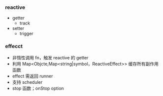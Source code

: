 ### reactive

* getter
  * track
* setter
  * trigger



### effecct

* 非惰性调用 fn，触发 reactive 的 getter
*  利用 Map<Objcte,Map<string|symbol，ReactiveEffect>> 缓存所有副作用函数
* effect 需返回 runner
* 支持 scheduler
* stop 函数；onStop option